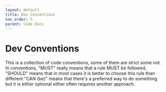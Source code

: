 ```yaml
---
layout: default
title: Dev Conventions
nav_order: 5
parent: Code Docs
---
```


# Dev Conventions

This is a collection of code conventions, some of them are strict some not. In conventions, "MUST" really means that a rule MUST be followed, "SHOULD" means that in most cases it is better to choose this rule than different "CAN \(be\)" means that there's a preferred way to do something but it is either optional either often requires another approach.

